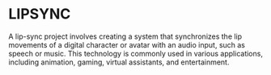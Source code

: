 # LIPSYNC
A lip-sync project involves creating a system that synchronizes the lip movements of a digital character or avatar with an audio input, such as speech or music. This technology is commonly used in various applications, including animation, gaming, virtual assistants, and entertainment.
